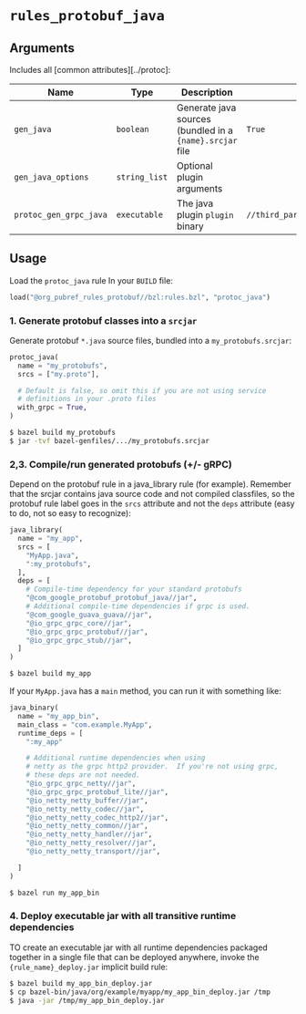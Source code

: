 # `rules_protobuf_java`

## Arguments

Includes all [common attributes][../protoc]:

| Name | Type | Description | Default |
| ---- | ---- | ----------- | ------- |
| `gen_java` | `boolean` | Generate java sources (bundled in a `{name}.srcjar` file | `True` |
| `gen_java_options` | `string_list` | Optional plugin arguments |  |
| `protoc_gen_grpc_java` | `executable` | The java plugin `plugin` binary | `//third_party/protobuf:protoc_gen_grpc_java` |

## Usage

Load the `protoc_java` rule In your `BUILD` file:

```python
load("@org_pubref_rules_protobuf//bzl:rules.bzl", "protoc_java")
```

### 1. Generate protobuf classes into a `srcjar`

Generate protobuf `*.java` source files, bundled into a
`my_protobufs.srcjar`:

```python
protoc_java(
  name = "my_protobufs",
  srcs = ["my.proto"],

  # Default is false, so omit this if you are not using service
  # definitions in your .proto files
  with_grpc = True,
)
```

```sh
$ bazel build my_protobufs
$ jar -tvf bazel-genfiles/.../my_protobufs.srcjar
```

### 2,3. Compile/run generated protobufs (+/- gRPC)

Depend on the protobuf rule in a java_library rule (for example).
Remember that the srcjar contains java source code and not compiled
classfiles, so the protobuf rule label goes in the `srcs` attribute
and not the `deps` attribute (easy to do, not so easy to recognize):

```python
java_library(
  name = "my_app",
  srcs = [
    "MyApp.java",
    ":my_protobufs",
  ],
  deps = [
    # Compile-time dependency for your standard protobufs
    "@com_google_protobuf_protobuf_java//jar",
    # Additional compile-time dependencies if grpc is used.
    "@com_google_guava_guava//jar",
    "@io_grpc_grpc_core//jar",
    "@io_grpc_grpc_protobuf//jar",
    "@io_grpc_grpc_stub//jar",
  ]
)
```

```sh
$ bazel build my_app
```

If your `MyApp.java` has a `main` method, you can run it with
something like:

```python
java_binary(
  name = "my_app_bin",
  main_class = "com.example.MyApp",
  runtime_deps = [
    ":my_app"

    # Additional runtime dependencies when using
    # netty as the grpc http2 provider.  If you're not using grpc,
    # these deps are not needed.
    "@io_grpc_grpc_netty//jar",
    "@io_grpc_grpc_protobuf_lite//jar",
    "@io_netty_netty_buffer//jar",
    "@io_netty_netty_codec//jar",
    "@io_netty_netty_codec_http2//jar",
    "@io_netty_netty_common//jar",
    "@io_netty_netty_handler//jar",
    "@io_netty_netty_resolver//jar",
    "@io_netty_netty_transport//jar",

  ]
)
```

```sh
$ bazel run my_app_bin
```

### 4. Deploy executable jar with all transitive runtime dependencies

TO create an executable jar with all runtime dependencies packaged
together in a single file that can be deployed anywhere, invoke the
`{rule_name}_deploy.jar` implicit build rule:


```sh
$ bazel build my_app_bin_deploy.jar
$ cp bazel-bin/java/org/example/myapp/my_app_bin_deploy.jar /tmp
$ java -jar /tmp/my_app_bin_deploy.jar
```
